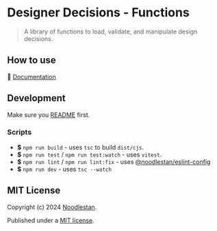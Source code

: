 # Designer Decisions - Functions

> A library of functions to load, validate, and manipulate design decisions.

## How to use

📖 [Documentation](https://designer-decisions.noodlestan.org/)

## Development

Make sure you [README](https://github.com/noodlestan/designer/blob/main/README.md) first.

### Scripts

- **$** `npm run build` - uses `tsc` to build `dist/cjs`.
- **$** `npm run test` / `npm run test:watch` - uses `vitest`.
- **$** `npm run lint` / `npm run lint:fix` - uses [@noodlestan/eslint-config](https://www.npmjs.com/package/@noodlestan/eslint-config)
- **$** `npm run dev` - uses `tsc --watch`

## MIT License

Copyright (c) 2024 [Noodlestan](https://noodlestan.org/).

Published under a [MIT license](https://noodlestan.mit-license.org/).
